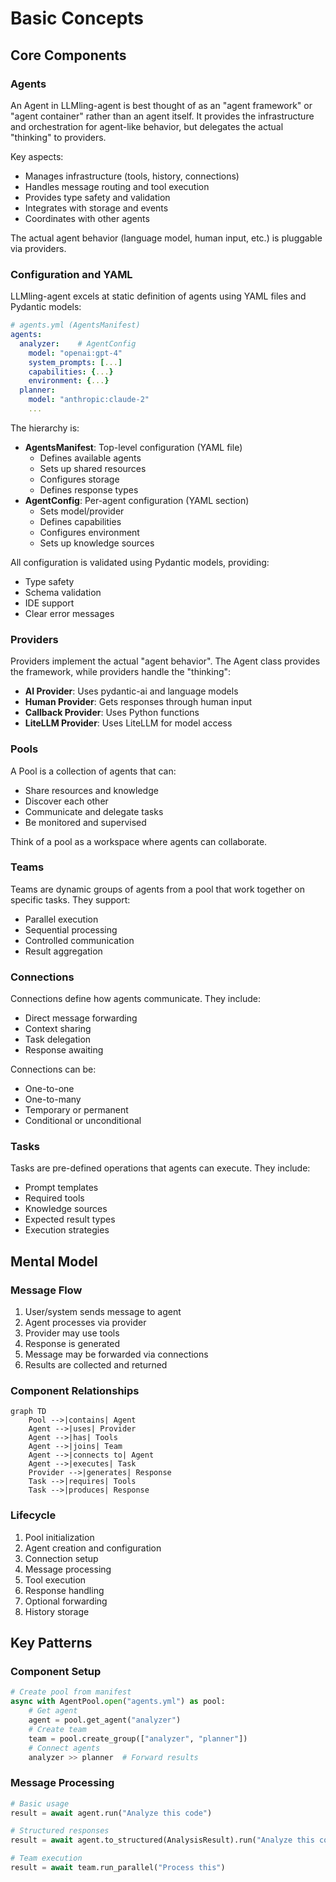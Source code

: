 # Basic Concepts

## Core Components

### Agents
An Agent in LLMling-agent is best thought of as an "agent framework" or "agent container" rather than an agent itself. It provides the infrastructure and orchestration for agent-like behavior, but delegates the actual "thinking" to providers.

Key aspects:
- Manages infrastructure (tools, history, connections)
- Handles message routing and tool execution
- Provides type safety and validation
- Integrates with storage and events
- Coordinates with other agents

The actual agent behavior (language model, human input, etc.) is pluggable via providers.

### Configuration and YAML
LLMling-agent excels at static definition of agents using YAML files and Pydantic models:

```yaml
# agents.yml (AgentsManifest)
agents:
  analyzer:    # AgentConfig
    model: "openai:gpt-4"
    system_prompts: [...]
    capabilities: {...}
    environment: {...}
  planner:
    model: "anthropic:claude-2"
    ...
```

The hierarchy is:
- **AgentsManifest**: Top-level configuration (YAML file)
  - Defines available agents
  - Sets up shared resources
  - Configures storage
  - Defines response types
- **AgentConfig**: Per-agent configuration (YAML section)
  - Sets model/provider
  - Defines capabilities
  - Configures environment
  - Sets up knowledge sources

All configuration is validated using Pydantic models, providing:
- Type safety
- Schema validation
- IDE support
- Clear error messages

### Providers
Providers implement the actual "agent behavior". The Agent class provides the framework, while providers handle the "thinking":

- **AI Provider**: Uses pydantic-ai and language models
- **Human Provider**: Gets responses through human input
- **Callback Provider**: Uses Python functions
- **LiteLLM Provider**: Uses LiteLLM for model access

### Pools
A Pool is a collection of agents that can:
- Share resources and knowledge
- Discover each other
- Communicate and delegate tasks
- Be monitored and supervised

Think of a pool as a workspace where agents can collaborate.

### Teams
Teams are dynamic groups of agents from a pool that work together on specific tasks. They support:
- Parallel execution
- Sequential processing
- Controlled communication
- Result aggregation

### Connections
Connections define how agents communicate. They include:
- Direct message forwarding
- Context sharing
- Task delegation
- Response awaiting

Connections can be:
- One-to-one
- One-to-many
- Temporary or permanent
- Conditional or unconditional

### Tasks
Tasks are pre-defined operations that agents can execute. They include:
- Prompt templates
- Required tools
- Knowledge sources
- Expected result types
- Execution strategies

## Mental Model

### Message Flow
1. User/system sends message to agent
2. Agent processes via provider
3. Provider may use tools
4. Response is generated
5. Message may be forwarded via connections
6. Results are collected and returned

### Component Relationships
```mermaid
graph TD
    Pool -->|contains| Agent
    Agent -->|uses| Provider
    Agent -->|has| Tools
    Agent -->|joins| Team
    Agent -->|connects to| Agent
    Agent -->|executes| Task
    Provider -->|generates| Response
    Task -->|requires| Tools
    Task -->|produces| Response
```

### Lifecycle
1. Pool initialization
2. Agent creation and configuration
3. Connection setup
4. Message processing
5. Tool execution
6. Response handling
7. Optional forwarding
8. History storage

## Key Patterns

### Component Setup
```python
# Create pool from manifest
async with AgentPool.open("agents.yml") as pool:
    # Get agent
    agent = pool.get_agent("analyzer")
    # Create team
    team = pool.create_group(["analyzer", "planner"])
    # Connect agents
    analyzer >> planner  # Forward results
```

### Message Processing
```python
# Basic usage
result = await agent.run("Analyze this code")

# Structured responses
result = await agent.to_structured(AnalysisResult).run("Analyze this code")

# Team execution
result = await team.run_parallel("Process this")
```
